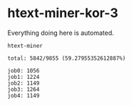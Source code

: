# htext-miner-kor-3

Everything doing here is automated.

```
htext-miner

total: 5842/9855 (59.27955352612887%)

job0: 1056
job1: 1224
job2: 1149
job3: 1264
job4: 1149
```